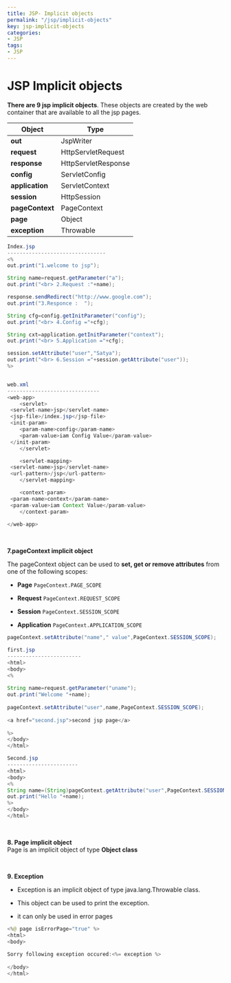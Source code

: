 ```yaml
---
title: JSP- Implicit objects
permalink: "/jsp/implicit-objects"
key: jsp-implicit-objects
categories:
- JSP
tags:
- JSP
---
```


JSP Implicit objects
=======================

**There are 9 jsp implicit objects**. These objects are created by the web
container that are available to all the jsp pages.

| **Object**      | **Type**            |
|-----------------|---------------------|
| **out**         | JspWriter           |
| **request**     | HttpServletRequest  |
| **response**    | HttpServletResponse |
| **config**      | ServletConfig       |
| **application** | ServletContext      |
| **session**     | HttpSession         |
| **pageContext** | PageContext         |
| **page**        | Object              |
| **exception**   | Throwable           |

```java
Index.jsp
--------------------------------
<% 
out.print("1.welcome to jsp"); 

String name=request.getParameter("a");  
out.print("<br> 2.Request :"+name);  

response.sendRedirect("http://www.google.com");  
out.print("3.Responce :  ");

String cfg=config.getInitParameter("config");  
out.print("<br> 4.Config ="+cfg);  

String cxt=application.getInitParameter("context");  
out.print("<br> 5.Application ="+cfg);

session.setAttribute("user","Satya");  
out.print("<br> 6.Session ="+session.getAttribute("user"));
%>


web.xml
------------------------------
<web-app>
	<servlet>
 <servlet-name>jsp</servlet-name>
 <jsp-file>/index.jsp</jsp-file>
 <init-param>
 	<param-name>config</param-name>
 	<param-value>iam Config Value</param-value>
 </init-param>
	</servlet>

	<servlet-mapping>
 <servlet-name>jsp</servlet-name>
 <url-pattern>/jsp</url-pattern>
	</servlet-mapping>

	<context-param>
 <param-name>context</param-name>
 <param-value>iam Context Value</param-value>
	</context-param>
 
</web-app>
```

<br>

**7.pageContext implicit object**

The pageContext object can be used to **set, get or remove attributes** from one
of the following scopes:

-   **Page** `PageContext.PAGE_SCOPE`

-   **Request** `PageContext.REQUEST_SCOPE`

-   **Session** `PageContext.SESSION_SCOPE`

-   **Application** `PageContext.APPLICATION_SCOPE`

```java
pageContext.setAttribute("name"," value",PageContext.SESSION_SCOPE);
```

```java
first.jsp
------------------------
<html>  
<body>  
<%   
  
String name=request.getParameter("uname");  
out.print("Welcome "+name);  
  
pageContext.setAttribute("user",name,PageContext.SESSION_SCOPE);  
  
<a href="second.jsp">second jsp page</a>  
  
%>  
</body>  
</html>  

Second.jsp
-----------------------
<html>  
<body>  
<%    
String name=(String)pageContext.getAttribute("user",PageContext.SESSION_SCOPE);  
out.print("Hello "+name);    
%>  
</body>  
</html>
```
<br>

**8. Page implicit object**  
Page is an implicit object of type **Object class**

<br>

**9. Exception**
-   Exception is an implicit object of type java.lang.Throwable class.

-   This object can be used to print the exception.

-   it can only be used in error pages
```java
<%@ page isErrorPage="true" %>  
<html>  
<body>  
  
Sorry following exception occured:<%= exception %>  
  
</body>  
</html>
```
